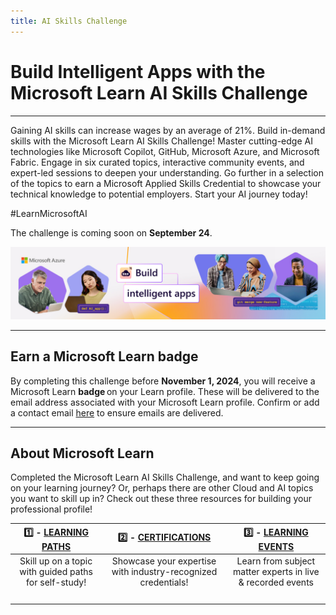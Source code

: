 ```yaml
---
title: AI Skills Challenge
---
```


# Build Intelligent Apps with the Microsoft Learn AI Skills Challenge

---

Gaining AI skills can increase wages by an average of 21%. Build in-demand skills with the Microsoft Learn AI Skills Challenge! Master cutting-edge AI technologies like Microsoft Copilot, GitHub, Microsoft Azure, and Microsoft Fabric. Engage in six curated topics, interactive community events, and expert-led sessions to deepen your understanding. Go further in a selection of the topics to earn a Microsoft Applied Skills Credential to showcase your technical knowledge to potential employers. Start your AI journey today!

#LearnMicrosoftAI  

The challenge is coming soon on **September 24**.

![Build intelligent apps](./../../../static/img/60-days-of-ia/60-days-of-ia-cloud-skills-banner.jpg)

---

## Earn a Microsoft Learn badge 

By completing this challenge before **November 1, 2024**, you will receive a Microsoft Learn **badge** on your Learn profile. These will be delivered to the email address associated with your Microsoft Learn profile. Confirm or add a contact email [here](https://learn.microsoft.com/users/me/settings?ocid=biafy25h1_aiskillschallenge_webpage_azuremktg) to ensure emails are delivered.

---

## About Microsoft Learn

Completed the Microsoft Learn AI Skills Challenge, and want to keep going on your learning journey? Or, perhaps there are other Cloud and AI topics you want to skill up in? Check out these three resources for building your professional profile!

| 1️⃣ - [**LEARNING PATHS**](https://docs.microsoft.com/learn/browse/?ocid=biafy25h1_aiskillschallenge_webpage_azuremktg) | 2️⃣ - [**CERTIFICATIONS**](https://docs.microsoft.com/learn/certifications/?ocid=biafy25h1_aiskillschallenge_webpage_azuremktg) | 3️⃣ - [**LEARNING EVENTS**](https://docs.microsoft.com/events/?ocid=biafy25h1_aiskillschallenge_webpage_azuremktg)|
|:---:|:---:|:---:|
| Skill up on a topic with guided paths for self-study!| Showcase your expertise with industry-recognized credentials!| Learn from subject matter experts in live & recorded events|
| <img alt="" role="presentation" src="https://docs.microsoft.com/learn/media/topics/cards/icon-card_learningpath_light.png" /> |  <img alt="" role="presentation" src="https://docs.microsoft.com/learn/media/topics/cards/icon-card_certification_light.png" />  | <img alt="" role="presentation" src="https://docs.microsoft.com/learn/media/topics/cards/icon-card_learnvideo_light.png" />  |

